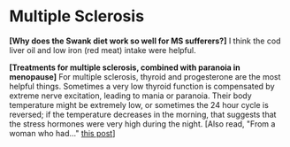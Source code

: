 # Multiple Sclerosis

**[Why does the Swank diet work so well for MS sufferers?]**
I think the cod liver oil and low iron (red meat) intake were helpful.

**[Treatments for multiple sclerosis, combined with paranoia in menopause]**
For multiple sclerosis, thyroid and progesterone are the most helpful things. Sometimes a very low thyroid function is compensated by extreme nerve excitation, leading to mania or paranoia. Their body temperature might be extremely low, or sometimes the 24 hour cycle is reversed; if the temperature decreases in the morning, that suggests that the stress hormones were very high during the night. 
[Also read, "From a woman who had..." [this post](https://lowtoxinforum.com/threads/ray-peat-email-advice-depository.1035/page-2#post-11587)]